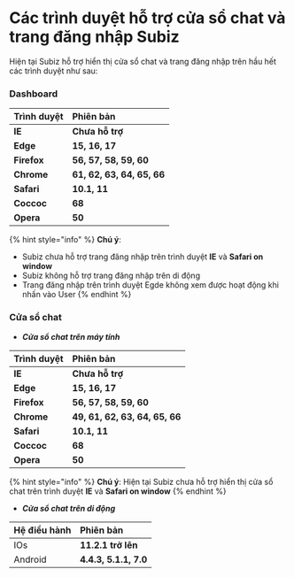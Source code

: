 # Các trình duyệt hỗ trợ cửa sổ chat và trang đăng nhập Subiz

Hiện tại Subiz hỗ trợ hiển thị cửa sổ chat và trang đăng nhập trên hầu hết các trình duyệt như sau:

### Dashboard

| **Trình duyệt** | Phiên bản |
| :--- | :--- |
| **IE** | **Chưa hỗ trợ** |
| **Edge** | **15, 16, 17** |
| **Firefox** | **56, 57, 58, 59, 60** |
| **Chrome** | **61, 62, 63, 64, 65, 66** |
| **Safari** | **10.1, 11** |
| **Coccoc** | **68** |
| **Opera** | **50** |

{% hint style="info" %}
**Chú ý**:

* Subiz chưa hỗ trợ trang đăng nhập trên trình duyệt **IE** và **Safari on window**
* Subiz không hỗ trợ trang đăng nhập trên di động
* Trang đăng nhập trên trình duyệt Egde không xem được hoạt động khi nhấn vào User
{% endhint %}

### Cửa sổ chat 

* _**Cửa sổ chat trên máy tính**_

| **Trình duyệt** | Phiên bản |
| :--- | :--- |
| **IE** | **Chưa hỗ trợ** |
| **Edge** | **15, 16, 17** |
| **Firefox** | **56, 57, 58, 59, 60** |
| **Chrome** | **49, 61, 62, 63, 64, 65, 66** |
| **Safari** | **10.1, 11** |
| **Coccoc** | **68** |
| **Opera** | **50** |

{% hint style="info" %}
**Chú ý**: Hiện tại Subiz chưa hỗ trợ hiển thị cửa sổ chat trên trình duyệt **IE** và **Safari on window**
{% endhint %}

* _**Cửa sổ chat trên di động**_

| Hệ điều hành | Phiên bản |
| :--- | :--- |
| IOs | **11.2.1 trở lên** |
| Android | **4.4.3, 5.1.1, 7.0** |

  


